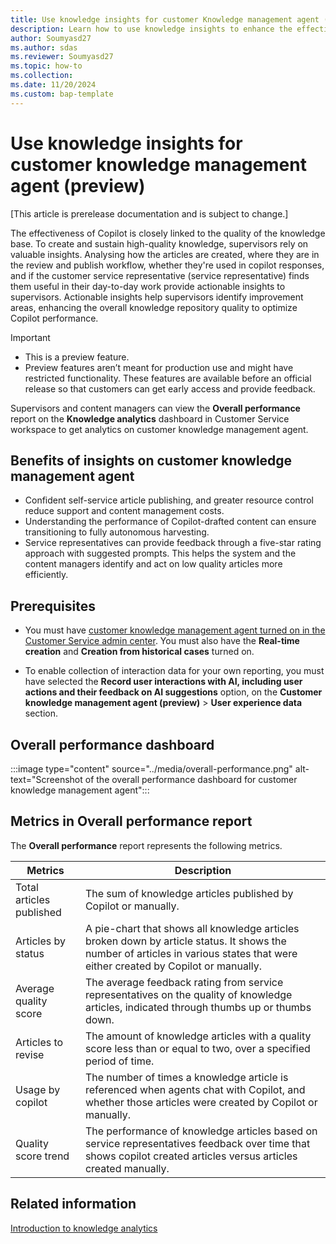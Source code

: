 ```yaml
---
title: Use knowledge insights for customer Knowledge management agent (preview)
description: Learn how to use knowledge insights to enhance the effectiveness of the customer knowledge management agent.
author: Soumyasd27
ms.author: sdas
ms.reviewer: Soumyasd27
ms.topic: how-to
ms.collection:
ms.date: 11/20/2024
ms.custom: bap-template
---
```


# Use knowledge insights for customer knowledge management agent (preview)

[This article is prerelease documentation and is subject to change.]

The effectiveness of Copilot is closely linked to the quality of the knowledge base. To create and sustain high-quality knowledge, supervisors rely on valuable insights. Analysing how the articles are created, where they are in the review and publish workflow, whether they're used in copilot responses, and if the customer service representative (service representative) finds them useful in their day-to-day work provide actionable insights to supervisors. Actionable insights help supervisors identify improvement areas, enhancing the overall knowledge repository quality to optimize Copilot performance.

> [!IMPORTANT]
>
> - This is a preview feature.
> - Preview features aren’t meant for production use and might have restricted functionality. These features are available before an official release so that customers can get early access and provide feedback.

Supervisors and content managers can view the **Overall performance** report on the **Knowledge analytics** dashboard in Customer Service workspace to get analytics on customer knowledge management agent.

## Benefits of insights on customer knowledge management agent

- Confident self-service article publishing, and greater resource control reduce support and content management costs.
- Understanding the performance of Copilot-drafted content can ensure transitioning to fully autonomous harvesting.
- Service representatives can provide feedback through a five-star rating approach with suggested prompts. This helps the system and the content managers identify and act on low quality articles more efficiently.

## Prerequisites

- You must have [customer knowledge management agent turned on in the Customer Service admin center](../administer/admin-km-agent.md#manage-knowledge-harvesting-preview). You must also have the **Real-time creation** and **Creation from historical cases** turned on.

- To enable collection of interaction data for your own reporting, you must have selected the **Record user interactions with AI, including user actions and their feedback on AI suggestions** option, on the **Customer knowledge management agent (preview)** > **User experience data** section.

## Overall performance dashboard

:::image type="content" source="../media/overall-performance.png" alt-text="Screenshot of the overall performance dashboard for customer knowledge management agent":::

## Metrics in Overall performance report

The **Overall performance** report represents the following metrics.


|Metrics  |Description  |
|---------|---------|
|Total articles published    |    The sum of knowledge articles published by Copilot or manually.     |
|Articles by status   |  A pie-chart that shows all knowledge articles broken down by article status. It shows the number of articles in various states that were either created by Copilot or manually.  |
|Average quality score| The average feedback rating from service representatives on the quality of knowledge articles, indicated through thumbs up or thumbs down.|
|Articles to revise| The amount of knowledge articles with a quality score less than or equal to two, over a specified period of time.|
|Usage by copilot|The number of times a knowledge article is referenced when agents chat with Copilot, and whether those articles were created by Copilot or manually.|
|Quality score trend| The performance of knowledge articles based on service representatives feedback over time that shows copilot created articles versus articles created manually.|

## Related information

[Introduction to knowledge analytics](../use/knowledge-search-analytics-cs.md#introduction-to-knowledge-analytics)